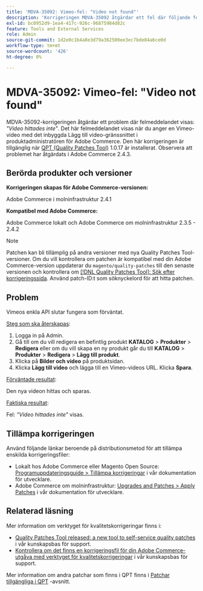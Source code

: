 ```yaml
---
title: 'MDVA-35092: Vimeo-fel: "Video not found"'
description: 'Korrigeringen MDVA-35092 åtgärdar ett fel där följande fel visas: *"Video hittades inte"*. Det här felmeddelandet visas när du anger en Vimeo-video med det inbyggda Lägg till video-gränssnittet i produktadministratören för Adobe Commerce. Den här korrigeringen är tillgänglig när [QPT-verktyget (Quality Patches Tool)](/help/announcements/adobe-commerce-announcements/magento-quality-patches-released-new-tool-to-self-serve-quality-patches.md) 1.0.17 är installerat. Observera att problemet har åtgärdats i Adobe Commerce 2.4.3."'
exl-id: bc0952d9-1ea4-417c-926c-96875984d82c
feature: Tools and External Services
role: Admin
source-git-commit: 1d2e0c1b4a8e3d79a362500ee3ec7bde84a6ce0d
workflow-type: tm+mt
source-wordcount: '426'
ht-degree: 0%

---
```


# MDVA-35092: Vimeo-fel: &quot;Video not found&quot;

MDVA-35092-korrigeringen åtgärdar ett problem där felmeddelandet visas: *&quot;Video hittades inte&quot;*. Det här felmeddelandet visas när du anger en Vimeo-video med det inbyggda Lägg till video-gränssnittet i produktadministratören för Adobe Commerce. Den här korrigeringen är tillgänglig när [QPT (Quality Patches Tool)](/help/announcements/adobe-commerce-announcements/magento-quality-patches-released-new-tool-to-self-serve-quality-patches.md) 1.0.17 är installerat. Observera att problemet har åtgärdats i Adobe Commerce 2.4.3.

## Berörda produkter och versioner

**Korrigeringen skapas för Adobe Commerce-versionen:**

Adobe Commerce i molninfrastruktur 2.4.1

**Kompatibel med Adobe Commerce:**

Adobe Commerce lokalt och Adobe Commerce om molninfrastruktur 2.3.5 - 2.4.2

>[!NOTE]
>
>Patchen kan bli tillämplig på andra versioner med nya Quality Patches Tool-versioner. Om du vill kontrollera om patchen är kompatibel med din Adobe Commerce-version uppdaterar du `magento/quality-patches` till den senaste versionen och kontrollera om [[!DNL Quality Patches Tool]: Sök efter korrigeringssida](https://devdocs.magento.com/quality-patches/tool.html#patch-grid). Använd patch-ID:t som söknyckelord för att hitta patchen.

## Problem

Vimeos enkla API slutar fungera som förväntat.

<u>Steg som ska återskapas</u>:

1. Logga in på Admin.
1. Gå till om du vill redigera en befintlig produkt **KATALOG** > **Produkter** > **Redigera** eller om du vill skapa en ny produkt går du till **KATALOG** > **Produkter** > **Redigera** > **Lägg till produkt**.
1. Klicka på **Bilder och video** på produktsidan.
1. Klicka **Lägg till video** och lägga till en Vimeo-videos URL. Klicka **Spara**.

<u>Förväntade resultat</u>:

Den nya videon hittas och sparas.

<u>Faktiska resultat</u>:

Fel: *&quot;Video hittades inte&quot;* visas.

## Tillämpa korrigeringen

Använd följande länkar beroende på distributionsmetod för att tillämpa enskilda korrigeringsfiler:

* Lokalt hos Adobe Commerce eller Magento Open Source: [Programuppdateringsguide > Tillämpa korrigeringar](https://devdocs.magento.com/guides/v2.4/comp-mgr/patching/mqp.html) i vår dokumentation för utvecklare.
* Adobe Commerce om molninfrastruktur: [Upgrades and Patches > Apply Patches](https://devdocs.magento.com/cloud/project/project-patch.html) i vår dokumentation för utvecklare.

## Relaterad läsning

Mer information om verktyget för kvalitetskorrigeringar finns i:

* [Quality Patches Tool released: a new tool to self-service quality patches](/help/announcements/adobe-commerce-announcements/magento-quality-patches-released-new-tool-to-self-serve-quality-patches.md) i vår kunskapsbas för support.
* [Kontrollera om det finns en korrigeringsfil för din Adobe Commerce-utgåva med verktyget för kvalitetskorrigeringar](/help/support-tools/patches-available-in-qpt-tool/check-patch-for-magento-issue-with-magento-quality-patches.md) i vår kunskapsbas för support.

Mer information om andra patchar som finns i QPT finns i [Patchar tillgängliga i QPT](https://support.magento.com/hc/en-us/sections/360010506631-Patches-available-in-QPT-tool-) -avsnitt.
